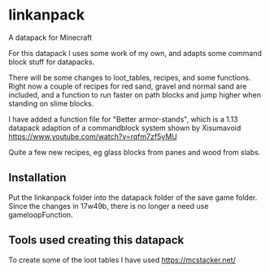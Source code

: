 # linkanpack
A datapack for Minecraft

For this datapack I uses some work of my own, and adapts some command block stuff for datapacks.

There will be some changes to loot_tables, recipes, and some functions. Right now a couple of recipes for red sand, gravel and normal sand are included, and a function to run faster on path blocks and jump higher when standing on slime blocks.

I have added a function file for "Better armor-stands", which is a 1.13 datapack adaption of a commandblock system shown by Xisumavoid
https://www.youtube.com/watch?v=rqfm7zf5yMU

Quite a few new recipes, eg glass blocks from panes and wood from slabs.

## Installation

Put the linkanpack folder into the datapack folder of the save game folder. Since the changes in 17w49b, there is no longer a need use gameloopFunction.

## Tools used creating this datapack

To create some of the loot tables I have used https://mcstacker.net/
